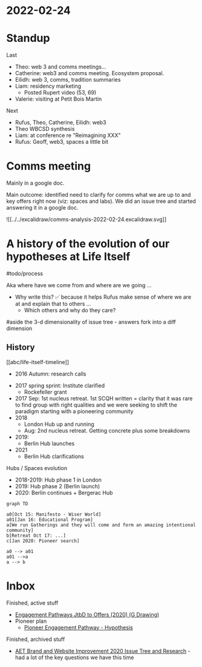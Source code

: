 # 2022-02-24

# Standup

Last

* Theo: web 3 and comms meetings...
* Catherine: web3 and comms meeting. Ecosystem proposal.
* Eilidh: web 3, comms, tradition summaries
* Liam: residency marketing
  * Posted Rupert video (53, 69)
* Valerie: visiting at Petit Bois Martin

Next

* Rufus, Theo, Catherine, Eilidh: web3
* Theo WBCSD synthesis
* Liam: at conference re "Reimagining XXX"
* Rufus: Geoff, web3, spaces a little bit

# Comms meeting

Mainly in a google doc.

Main outcome: identified need to clarify for comms what we are up to and key offers right now (viz: spaces and labs). We did an issue tree and started answering it in a google doc.

![[../../excalidraw/comms-analysis-2022-02-24.excalidraw.svg]]

# A history of the evolution of our hypotheses at Life Itself

#todo/process 

Aka where have we come from and where are we going ...

* Why write this? ✅ because it helps Rufus make sense of where we are at and explain that to others ...
  * Which others and why do they care?

#aside the 3-d dimensionality of issue tree - answers fork into a diff dimension

## History

[[abc/life-itself-timeline]]

- 2016 Autumn: research calls
* 2017 spring sprint: Institute clarified
  * Rockefeller grant
* 2017 Sep: 1st nucleus retreat. 1st SCQH written = clarity that it was rare to find group with right qualities and we were seeking to shift the paradigm starting with a pioneering community
* 2018
  * London Hub up and running
  * Aug: 2nd nucleus retreat. Getting concrete plus some breakdowns
* 2019: 
  * Berlin Hub launches
* 2021
  * Berlin Hub clarifications

Hubs / Spaces evolution

* 2018-2019: Hub phase 1 in London
* 2019: Hub phase 2 (Berlin launch)
* 2020: Berlin continues + Bergerac Hub


```mermaid
graph TD

a0[Oct 15: Manifesto - Wiser World]
a01[Jan 16: Educational Program]
a[We run Gatherings and they will come and form an amazing intentional community]
b[Retreat Oct 17: ...]
c[Jan 2020: Pioneer search]

a0 --> a01
a01 -->a
a --> b
```



# Inbox

Finished, active stuff

- [Engagement Pathways JtbD to Offers (2020) (G Drawing)](https://docs.google.com/drawings/d/136Rp8OBEoeE-cMk6-TIU4p1PIuTIE5EUDnQFz8SWDas/edit)
- Pioneer plan
  - [Pioneer Engagement Pathway - Hypothesis](https://docs.google.com/drawings/d/15fPOnAE5pdle8rZh3iPFobMmGxr04WLBWY2khg6KENg/edit)

Finished, archived stuff

- [AET Brand and Website Improvement 2020 Issue Tree and Research](https://docs.google.com/spreadsheets/d/1f6fkySbvd8XwzBG9-sdH5KhX1i77dmf9Wuzqw4nHA5M/edit#gid=1211596138) - had a lot of the key questions we have this time